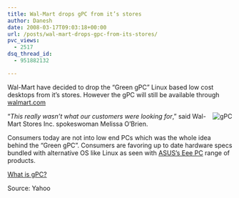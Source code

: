 ```yaml
---
title: Wal-Mart drops gPC from it’s stores
author: Danesh
date: 2008-03-17T09:03:18+00:00
url: /posts/wal-mart-drops-gpc-from-its-stores/
pvc_views:
  - 2517
dsq_thread_id:
  - 951882132

---
```

Wal-Mart have decided to drop the &#8220;Green gPC&#8221; Linux based low cost desktops from it&#8217;s stores. However the gPC will still be available through [walmart.com][1]

<img src="/wp-content/uploads/2008/03/01computer190.jpg" alt="gPC" align="right" /> 

&#8220;_This really wasn&#8217;t what our customers were looking for_,&#8221; said Wal-Mart Stores Inc. spokeswoman Melissa O&#8217;Brien.

Consumers today are not into low end PCs which was the whole idea behind the &#8220;Green gPC&#8221;. Consumers are favoring up to date hardware specs bundled with alternative OS like Linux as seen with [ASUS&#8217;s Eee PC][2] range of products.

[What is gPC?][3] 

Source: Yahoo

 [1]: http://www.walmart.com/catalog/product.do?product_id=8304655
 [2]: http://event.asus.com/eeepc/microsites/en/index.htm
 [3]: http://www.thinkgos.com/